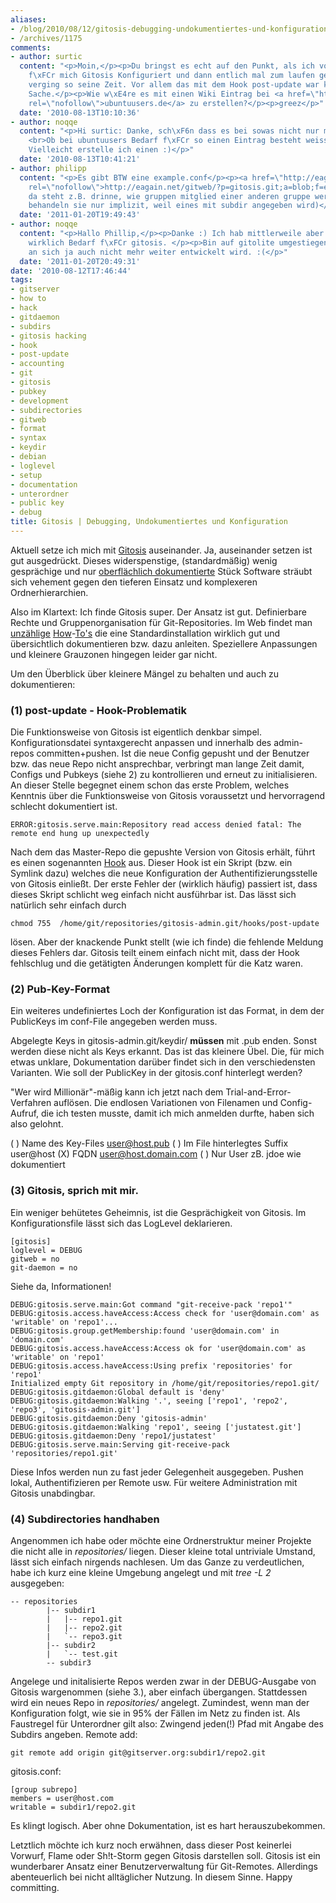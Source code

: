 ```yaml
---
aliases:
- /blog/2010/08/12/gitosis-debugging-undokumentiertes-und-konfiguration
- /archives/1175
comments:
- author: surtic
  content: "<p>Moin,</p><p>Du bringst es echt auf den Punkt, als ich vor etwa 1 Jahr
    f\xFCr mich Gitosis Konfiguriert und dann entlich mal zum laufen gebracht habe
    verging so seine Zeit. Vor allem das mit dem Hook post-update war keine einfache
    Sache.</p><p>Wie w\xE4re es mit einen Wiki Eintrag bei <a href=\"http://ubuntuusers.de\"
    rel=\"nofollow\">ubuntuusers.de</a> zu erstellen?</p><p>greez</p>"
  date: '2010-08-13T10:10:36'
- author: noqqe
  content: "<p>Hi surtic: Danke, sch\xF6n dass es bei sowas nicht nur mir so geht.
    <br>Ob bei ubuntuusers Bedarf f\xFCr so einen Eintrag besteht weiss ich nicht.
    Vielleicht erstelle ich einen :)</p>"
  date: '2010-08-13T10:41:21'
- author: philipp
  content: "<p>Es gibt BTW eine example.conf</p><p><a href=\"http://eagain.net/gitweb/?p=gitosis.git;a=blob;f=example.conf;h=87bd822fc17ebfe0132f7060afa8036f84c3be99;hb=HEAD\"
    rel=\"nofollow\">http://eagain.net/gitweb/?p=gitosis.git;a=blob;f=example.conf;h=87bd822fc17ebfe0132f7060afa8036f84c3be99;hb=HEAD</a></p><p>Die ist interessant,
    da steht z.B. drinne, wie gruppen mitglied einer anderen gruppe werden k\xF6nnen!...</p><p>(subdirs
    behandeln sie nur implizit, weil eines mit subdir angegeben wird)</p>"
  date: '2011-01-20T19:49:43'
- author: noqqe
  content: "<p>Hallo Phillip,</p><p>Danke :) Ich hab mittlerweile aber nicht mehr
    wirklich Bedarf f\xFCr gitosis. </p><p>Bin auf gitolite umgestiegen, da gitosis
    an sich ja auch nicht mehr weiter entwickelt wird. :(</p>"
  date: '2011-01-20T20:49:31'
date: '2010-08-12T17:46:44'
tags:
- gitserver
- how to
- hack
- gitdaemon
- subdirs
- gitosis hacking
- hook
- post-update
- accounting
- git
- gitosis
- pubkey
- development
- subdirectories
- gitweb
- format
- syntax
- keydir
- debian
- loglevel
- setup
- documentation
- unterordner
- public key
- debug
title: Gitosis | Debugging, Undokumentiertes und Konfiguration
---
```


Aktuell setze ich mich mit
[Gitosis](http://eagain.net/gitweb/?p=gitosis.git;a=summary) auseinander. Ja,
auseinander setzen ist gut ausgedrückt. Dieses  widerspenstige,
(standardmäßig) wenig gesprächige und nur [oberflächlich dokumentierte](http://eagain.net/gitweb/?p=gitosis.git;a=blob;f=README.rst;h=92047762c38cdf018a901b48a5a092796f51500e;hb=dedb3dc63f413ed6eeba8082b7e93ad136b16d0d)
Stück Software sträubt sich vehement gegen den  tieferen Einsatz und
komplexeren Ordnerhierarchien.

Also im Klartext: Ich finde Gitosis super. Der Ansatz ist gut. Definierbare
Rechte und Gruppenorganisation für Git-Repositories. Im Web findet man
[unzählige](http://scie.nti.st/2007/11/14/hosting-git-repositories-the-easy-and-secure-way)
[How](http://bogdan.org.ua/2009/02/20/gitosis-how-to-add-new-repository.html)-[To's](http://www.mantisbt.org/wiki/doku.php/mantisbt:gitosis_management)
die eine Standardinstallation wirklich gut und übersichtlich  dokumentieren
bzw. dazu anleiten. Speziellere Anpassungen und kleinere Grauzonen hingegen
leider gar nicht.

Um den Überblick über kleinere Mängel zu behalten und auch zu
dokumentieren:

### (1) post-update - Hook-Problematik

Die Funktionsweise von Gitosis ist eigentlich denkbar simpel.
Konfigurationsdatei syntaxgerecht anpassen  und innerhalb des admin-repos
committen+pushen. Ist die neue Config  gepusht und der Benutzer bzw. das
neue Repo nicht ansprechbar, verbringt man lange Zeit damit, Configs und
Pubkeys (siehe 2) zu  kontrollieren und erneut zu initialisieren. An dieser
Stelle begegnet einem  schon das erste Problem, welches Kenntnis über die
Funktionsweise von  Gitosis voraussetzt und hervorragend schlecht
dokumentiert ist.

```
ERROR:gitosis.serve.main:Repository read access denied fatal: The remote end hung up unexpectedly
```
Nach dem  das Master-Repo die gepushte Version von Gitosis erhält, führt es
einen  sogenannten
[Hook](http://www.kernel.org/pub/software/scm/git/docs/githooks.html) aus.
Dieser Hook ist ein Skript (bzw. ein Symlink dazu) welches die  neue
Konfiguration der Authentifizierungsstelle von Gitosis einließt. Der erste
Fehler der (wirklich häufig) passiert ist, dass dieses Skript schlicht weg
einfach nicht ausführbar  ist. Das lässt sich natürlich sehr einfach durch

```
chmod 755  /home/git/repositories/gitosis-admin.git/hooks/post-update
```

lösen. Aber der knackende Punkt stellt (wie ich finde) die fehlende Meldung
dieses Fehlers dar. Gitosis teilt einem einfach nicht mit,  dass der Hook
fehlschlug und die getätigten Änderungen komplett für  die Katz waren.

### (2) Pub-Key-Format

Ein weiteres undefiniertes Loch der Konfiguration ist das Format, in  dem
der PublicKeys im conf-File angegeben werden muss.

Abgelegte Keys in gitosis-admin.git/keydir/ **müssen** mit .pub  enden.
Sonst werden diese nicht als Keys erkannt. Das ist das  kleinere Übel. Die,
für mich etwas unklare, Dokumentation darüber findet sich  in den
verschiedensten Varianten. Wie soll der PublicKey in der  gitosis.conf
hinterlegt werden?

"Wer wird Millionär"-mäßig kann ich jetzt nach dem
Trial-and-Error-Verfahren auflösen. Die endlosen Variationen von  Filenamen
und Config-Aufruf, die ich testen musste, damit ich mich  anmelden durfte,
haben sich also gelohnt.

( ) Name des Key-Files user@host.pub
( ) Im File hinterlegtes Suffix user@host
(X) FQDN user@host.domain.com
( ) Nur User zB. jdoe wie dokumentiert

### (3) Gitosis, sprich mit mir.

Ein weniger behütetes Geheimnis, ist die Gesprächigkeit von Gitosis. Im
Konfigurationsfile lässt sich das LogLevel deklarieren.

```
[gitosis]
loglevel = DEBUG
gitweb = no
git-daemon = no
```

Siehe da, Informationen!

    DEBUG:gitosis.serve.main:Got command "git-receive-pack 'repo1'"
    DEBUG:gitosis.access.haveAccess:Access check for 'user@domain.com' as 'writable' on 'repo1'...
    DEBUG:gitosis.group.getMembership:found 'user@domain.com' in 'domain.com'
    DEBUG:gitosis.access.haveAccess:Access ok for 'user@domain.com' as 'writable' on 'repo1'
    DEBUG:gitosis.access.haveAccess:Using prefix 'repositories' for 'repo1'
    Initialized empty Git repository in /home/git/repositories/repo1.git/
    DEBUG:gitosis.gitdaemon:Global default is 'deny'
    DEBUG:gitosis.gitdaemon:Walking '.', seeing ['repo1', 'repo2', 'repo3', 'gitosis-admin.git']
    DEBUG:gitosis.gitdaemon:Deny 'gitosis-admin'
    DEBUG:gitosis.gitdaemon:Walking 'repo1', seeing ['justatest.git']
    DEBUG:gitosis.gitdaemon:Deny 'repo1/justatest'
    DEBUG:gitosis.serve.main:Serving git-receive-pack 'repositories/repo1.git'

Diese Infos werden nun zu fast jeder Gelegenheit ausgegeben. Pushen lokal,
Authentifizieren per Remote usw. Für weitere Administration mit Gitosis
unabdingbar.

### (4) Subdirectories handhaben

Angenommen ich habe oder möchte eine Ordnerstruktur meiner Projekte die
nicht alle in _repositories/_ liegen. Dieser kleine total untriviale
Umstand, lässt sich einfach nirgends nachlesen. Um das Ganze zu
verdeutlichen, habe ich kurz eine kleine Umgebung angelegt und mit _tree -L
2_ ausgegeben:

```
-- repositories
        |-- subdir1
        |   |-- repo1.git
        |   |-- repo2.git
        |   `-- repo3.git
        |-- subdir2
        |   `-- test.git
        -- subdir3
```

Angelege und initalisierte Repos werden zwar in der DEBUG-Ausgabe von
Gitosis wargenommen (siehe 3.), aber einfach übergangen. Stattdessen wird
ein neues Repo in _repositories/_ angelegt. Zumindest, wenn man der
Konfiguration folgt, wie sie in 95% der Fällen im Netz zu finden ist. Als
Faustregel für Unterordner gilt also: Zwingend jeden(!) Pfad mit Angabe des
Subdirs angeben.  Remote add:

```
git remote add origin git@gitserver.org:subdir1/repo2.git
```

gitosis.conf:

```
[group subrepo]
members = user@host.com
writable = subdir1/repo2.git
```

Es klingt logisch. Aber ohne Dokumentation, ist es hart herauszubekommen.

Letztlich möchte ich kurz noch erwähnen, dass dieser Post keinerlei
Vorwurf, Flame oder Sh!t-Storm gegen Gitosis darstellen soll. Gitosis ist
ein wunderbarer Ansatz einer Benutzerverwaltung für Git-Remotes. Allerdings
abenteuerlich bei nicht alltäglicher Nutzung. In diesem Sinne. Happy
committing.
